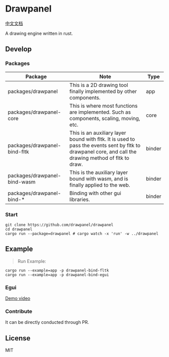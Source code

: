 # Drawpanel

[中文文档](./readme_zh.md)

A drawing engine written in rust.

## Develop

### Packages

| Package                      | Note                                                                                                                                                   | Type   |
| ---------------------------- | ------------------------------------------------------------------------------------------------------------------------------------------------------ | ------ |
| packages/drawpanel           | This is a 2D drawing tool finally implemented by other components.                                                                                     | app    |
| packages/drawpanel-core      | This is where most functions are implemented. Such as components, scaling, moving, etc.                                                                | core   |
| packages/drawpanel-bind-fltk | This is an auxiliary layer bound with fltk. It is used to pass the events sent by fltk to drawpanel core, and call the drawing method of fltk to draw. | binder |
| packages/drawpanel-bind-wasm | This is the auxiliary layer bound with wasm, and is finally applied to the web.                                                                        | binder |
| packages/drawpanel-bind-\*   | Binding with other gui libraries.                                                                                                                      | binder |

### Start

```shell
git clone https://github.com/drawpanel/drawpanel
cd drawpanel
cargo run --package=drawpanel # cargo watch -x 'run' -w ../drawpanel
```

## Example

> Run Example:

```shell
cargo run --example=app -p drawpanel-bind-fltk
cargo run --example=app -p drawpanel-bind-egui
```

### Egui

[Demo video](packages/drawpanel-bind-egui/readme.md)

### Contribute

It can be directly conducted through PR.

## License

MIT
